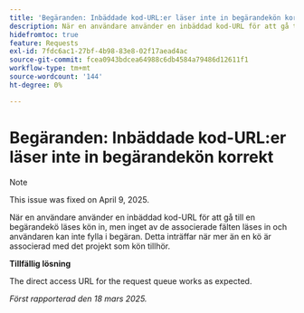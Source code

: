 ```yaml
---
title: 'Begäranden: Inbäddade kod-URL:er läser inte in begärandekön korrekt'
description: När en användare använder en inbäddad kod-URL för att gå till en begärandekö läses kön in, men inget av de associerade fälten läses in och användaren kan inte fylla i begäran. Detta inträffar när mer än en kö är kopplad till projektet som kön tillhör
hidefromtoc: true
feature: Requests
exl-id: 7fdc6ac1-27bf-4b98-83e8-02f17aead4ac
source-git-commit: fcea0943bdcea64988c6db4584a79486d12611f1
workflow-type: tm+mt
source-wordcount: '144'
ht-degree: 0%

---
```


# Begäranden: Inbäddade kod-URL:er läser inte in begärandekön korrekt

>[!NOTE]
>
>This issue was fixed on April 9, 2025.

När en användare använder en inbäddad kod-URL för att gå till en begärandekö läses kön in, men inget av de associerade fälten läses in och användaren kan inte fylla i begäran. Detta inträffar när mer än en kö är associerad med det projekt som kön tillhör.

**Tillfällig lösning**

The direct access URL for the request queue works as expected.

_Först rapporterad den 18 mars 2025._

